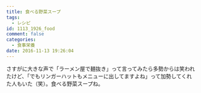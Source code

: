 ```yaml
---
title: 食べる野菜スープ
tags:
  - レシピ
id: 1113_1926_food
comment: false
categories:
  - 食事栄養
date: 2016-11-13 19:26:04
---
```


さすがに大きな声で「ラーメン屋で麺抜き」って言ってみたら多勢からは笑われたけど、「でもリンガーハットもメニューに出してますよね」って加勢してくれた人もいた（笑）。食べる野菜スープね。